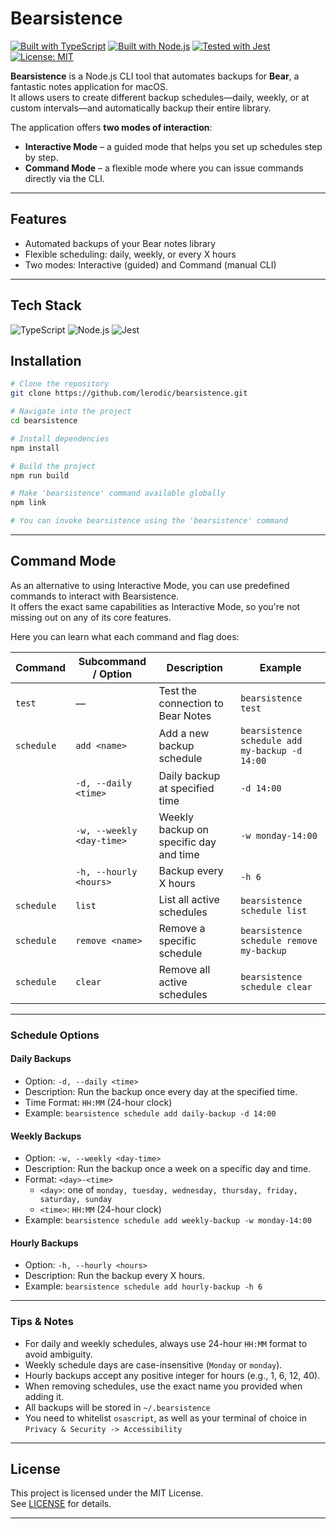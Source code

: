 # Bearsistence

[![Built with TypeScript](https://img.shields.io/badge/Built%20with-TypeScript-3178c6?logo=typescript&logoColor=white)](https://www.typescriptlang.org/)
[![Built with Node.js](https://img.shields.io/badge/Built%20with-Node.js-339933?logo=node.js&logoColor=white)](https://nodejs.org/)
[![Tested with Jest](https://img.shields.io/badge/Tested%20with-Jest-C21325?logo=jest&logoColor=white)](https://jestjs.io/)
[![License: MIT](https://img.shields.io/badge/License-MIT-yellow.svg)](LICENSE)

**Bearsistence** is a Node.js CLI tool that automates backups for **Bear**, a fantastic notes application for macOS.  
It allows users to create different backup schedules—daily, weekly, or at custom intervals—and automatically backup their entire library.

The application offers **two modes of interaction**:

- **Interactive Mode** – a guided mode that helps you set up schedules step by step.
- **Command Mode** – a flexible mode where you can issue commands directly via the CLI.

---

## Features

- Automated backups of your Bear notes library
- Flexible scheduling: daily, weekly, or every X hours
- Two modes: Interactive (guided) and Command (manual CLI)

---

## Tech Stack

![TypeScript](https://img.shields.io/badge/TypeScript-3178c6?logo=typescript&logoColor=white)
![Node.js](https://img.shields.io/badge/Node.js-339933?logo=node.js&logoColor=white)
![Jest](https://img.shields.io/badge/Jest-C21325?logo=jest&logoColor=white)

## Installation

```bash
# Clone the repository
git clone https://github.com/lerodic/bearsistence.git

# Navigate into the project
cd bearsistence

# Install dependencies
npm install

# Build the project
npm run build

# Make 'bearsistence' command available globally
npm link

# You can invoke bearsistence using the 'bearsistence' command
```

---

## Command Mode

As an alternative to using Interactive Mode, you can use predefined commands to interact with Bearsistence.  
It offers the exact same capabilities as Interactive Mode, so you're not missing out on any of its core features.

Here you can learn what each command and flag does:

| Command    | Subcommand / Option       | Description                            | Example                                        |
| ---------- | ------------------------- | -------------------------------------- | ---------------------------------------------- |
| `test`     | —                         | Test the connection to Bear Notes      | `bearsistence test`                            |
| `schedule` | `add <name>`              | Add a new backup schedule              | `bearsistence schedule add my-backup -d 14:00` |
|            | `-d, --daily <time>`      | Daily backup at specified time         | `-d 14:00`                                     |
|            | `-w, --weekly <day-time>` | Weekly backup on specific day and time | `-w monday-14:00`                              |
|            | `-h, --hourly <hours>`    | Backup every X hours                   | `-h 6`                                         |
| `schedule` | `list`                    | List all active schedules              | `bearsistence schedule list`                   |
| `schedule` | `remove <name>`           | Remove a specific schedule             | `bearsistence schedule remove my-backup`       |
| `schedule` | `clear`                   | Remove all active schedules            | `bearsistence schedule clear`                  |

---

### Schedule Options

#### Daily Backups

- Option: `-d, --daily <time>`
- Description: Run the backup once every day at the specified time.
- Time Format: `HH:MM` (24-hour clock)
- Example: `bearsistence schedule add daily-backup -d 14:00`

#### Weekly Backups

- Option: `-w, --weekly <day-time>`
- Description: Run the backup once a week on a specific day and time.
- Format: `<day>-<time>`
  - `<day>`: one of `monday, tuesday, wednesday, thursday, friday, saturday, sunday`
  - `<time>`: `HH:MM` (24-hour clock)
- Example: `bearsistence schedule add weekly-backup -w monday-14:00`

#### Hourly Backups

- Option: `-h, --hourly <hours>`
- Description: Run the backup every X hours.
- Example: `bearsistence schedule add hourly-backup -h 6`

---

### Tips & Notes

- For daily and weekly schedules, always use 24-hour `HH:MM` format to avoid ambiguity.
- Weekly schedule days are case-insensitive (`Monday` or `monday`).
- Hourly backups accept any positive integer for hours (e.g., 1, 6, 12, 40).
- When removing schedules, use the exact name you provided when adding it.
- All backups will be stored in `~/.bearsistence`
- You need to whitelist `osascript`, as well as your terminal of choice in `Privacy & Security -> Accessibility`

---

## License

This project is licensed under the MIT License.  
See [LICENSE](LICENSE) for details.

---
